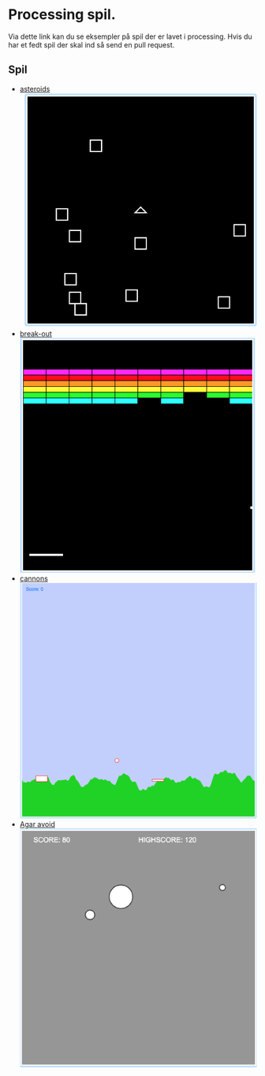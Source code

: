 <link id="linkstyle" rel="stylesheet" href="foghorn.css">
<meta http-equiv="Content-Type" content="text/html;charset=UTF-8">

# Processing spil.

Via dette link kan du se eksempler på spil der er lavet i processing.
Hvis du har et fedt spil der skal ind så send en pull request.

## Spil
* [asteroids](spil/asteroids/index.html) ![](spil/asteroids/game.png)
* [break-out](spil/break-out/index.html) ![](spil/break-out/game.png)
* [cannons](spil/cannons/index.html) ![](spil/cannons/game.png)
* [Agar avoid](spil/agaravoid/index.html) ![](spil/agaravoid/game.png)

